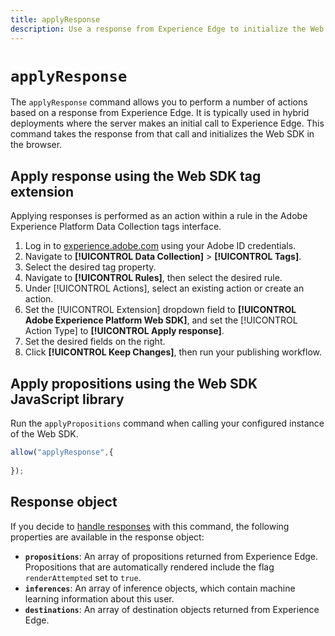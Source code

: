 ```yaml
---
title: applyResponse
description: Use a response from Experience Edge to initialize the Web SDK.
---
```

# `applyResponse`

The `applyResponse` command allows you to perform a number of actions based on a response from Experience Edge. It is typically used in hybrid deployments where the server makes an initial call to Experience Edge. This command takes the response from that call and initializes the Web SDK in the browser.

## Apply response using the Web SDK tag extension

Applying responses is performed as an action within a rule in the Adobe Experience Platform Data Collection tags interface.

1. Log in to [experience.adobe.com](https://experience.adobe.com) using your Adobe ID credentials.
1. Navigate to **[!UICONTROL Data Collection]** > **[!UICONTROL Tags]**.
1. Select the desired tag property.
1. Navigate to **[!UICONTROL Rules]**, then select the desired rule.
1. Under [!UICONTROL Actions], select an existing action or create an action.
1. Set the [!UICONTROL Extension] dropdown field to **[!UICONTROL Adobe Experience Platform Web SDK]**, and set the [!UICONTROL Action Type] to **[!UICONTROL Apply response]**.
1. Set the desired fields on the right.
1. Click **[!UICONTROL Keep Changes]**, then run your publishing workflow.

## Apply propositions using the Web SDK JavaScript library

Run the `applyPropositions` command when calling your configured instance of the Web SDK.

```js
allow("applyResponse",{
  
});
```

## Response object

If you decide to [handle responses](../../handle-responses.md) with this command, the following properties are available in the response object:

* **`propositions`**: An array of propositions returned from Experience Edge. Propositions that are automatically rendered include the flag `renderAttempted` set to `true`.
* **`inferences`**: An array of inference objects, which contain machine learning information about this user.
* **`destinations`**: An array of destination objects returned from Experience Edge.
